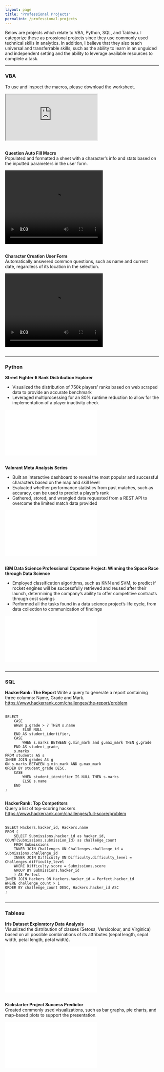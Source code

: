 ```yaml
---
layout: page  
title: "Professional Projects"  
permalink: /professional-projects  
---
```


Below are projects which relate to VBA, Python, SQL, and Tableau. I categorize these as prossional projects since they use commonly used technical skills in analytics. In addition, I believe that they also teach universal and transferrable skills, such as the ability to learn in an unguided and independent setting and the ability to leverage available resources to complete a task.  

<hr>

### VBA  
To use and inspect the macros, please download the worksheet.
<iframe src="https://1drv.ms/x/c/4e1a09861c3af1e4/EW8QJ42WORBAmiXwcDzBI0oBqdNMvfg88MM50R9ZUB4dKg?e=JrQeIz" title="Excel Worksheet">
</iframe><br><br>

**Question Auto Fill Macro**  
Populated and formatted a sheet with a character’s info and stats based on the inputted parameters in the user form.  

<video width="320" height="240" controls>
  <source src="professional-projects-assets/auto-fill-demo.mp4" type="video/mp4">
  Your browser does not support the video tag.
</video><br><br>

**Character Creation User Form**  
Automatically answered common questions, such as name and current date, regardless of its location in the selection.  

<video width="320" height="240" controls>
  <source src="professional-projects-assets/character-creation-demo.mp4" type="video/mp4">
  Your browser does not support the video tag.
</video><br><br>

<hr>

### Python  
**Street Fighter 6 Rank Distribution Explorer**  
* Visualized the distribution of 750k players’ ranks based on web scraped data to provide an accurate benchmark
* Leveraged multiprocessing for an 80% runtime reduction to allow for the implementation of a player inactivity check

<embed src="professional-projects-assets/sf6-slides.pdff" type="application/pdf"><br><br>

**Valorant Meta Analysis Series**  
* Built an interactive dashboard to reveal the most popular and successful characters based on the map and skill level
* Evaluated whether performance statistics from past matches, such as accuracy, can be used to predict a player’s rank
* Gathered, stored, and wrangled data requested from a REST API to overcome the limited match data provided

<embed src="professional-projects-assets/valorant-slides.pdf" type="application/pdf"><br><br>

**IBM Data Science Professional Capstone Project: Winning the Space Race through Data Science**  
* Employed classification algorithms, such as KNN and SVM, to predict if rocket engines will be successfully retrieved and reused after their launch, determining the company’s ability to offer competitive contracts through cost savings
* Performed all the tasks found in a data science project’s life cycle, from data collection to communication of findings

<embed src="professional-projects-assets/capstone-project.pdf" type="application/pdf"><br><br>

<hr>

### SQL  
**HackerRank: The Report** 
Write a query to generate a report containing three columns: Name, Grade and Mark.  
https://www.hackerrank.com/challenges/the-report/problem

<pre>
  <code>
SELECT  
    CASE   
    WHEN g.grade > 7 THEN s.name   
        ELSE NULL   
    END AS student_identifier,   
    CASE   
        WHEN s.marks BETWEEN g.min_mark and g.max_mark THEN g.grade   
    END AS student_grade,   
    s.marks   
FROM students AS s   
INNER JOIN grades AS g   
ON s.marks BETWEEN g.min_mark AND g.max_mark   
ORDER BY student_grade DESC,   
    CASE   
        WHEN student_identifier IS NULL THEN s.marks   
        ELSE s.name   
    END   
; 
  </code>
</pre>

**HackerRank: Top Competitors**  
Query a list of top-scoring hackers.  
https://www.hackerrank.com/challenges/full-score/problem

<pre>
  <code>
SELECT Hackers.hacker_id, Hackers.name  
FROM (
    SELECT Submissions.hacker_id as hacker_id, COUNT(Submissions.submission_id) as challenge_count
    FROM Submissions
    INNER JOIN Challenges ON Challenges.challenge_id = Submissions.challenge_id
    INNER JOIN Difficulty ON Difficulty.difficulty_level = Challenges.difficulty_level
    WHERE Difficulty.score = Submissions.score
    GROUP BY Submissions.hacker_id
    ) AS Perfect
INNER JOIN Hackers ON Hackers.hacker_id = Perfect.hacker_id
WHERE challenge_count > 1
ORDER BY challenge_count DESC, Hackers.hacker_id ASC
;
  </code>
</pre>

<hr>

### Tableau  
**Iris Dataset Exploratory Data Analysis**  
Visualized the distribution of classes (Setosa, Versicolour, and Virginica) based on all possible combinations of its attributes (sepal length, sepal width, petal length, petal width).

<embed src="professional-projects-assets/iris.pdf" type="application/pdf"><br><br>
  
**Kickstarter Project Success Predictor**  
Created commonly used visualizations, such as bar graphs, pie charts, and map-based plots to support the presentation.

<embed src="professional-projects-assets/kickstarter.pdf" type="application/pdf"><br><br>
